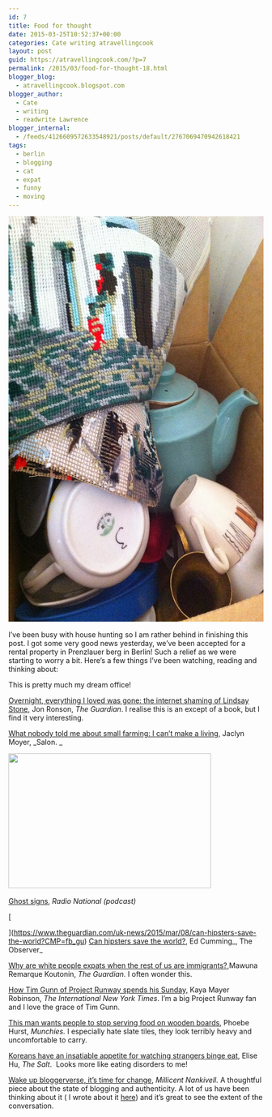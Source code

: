 ```yaml
---
id: 7
title: Food for thought
date: 2015-03-25T10:52:37+00:00
categories: Cate writing atravellingcook
layout: post
guid: https://atravellingcook.com/?p=7
permalink: /2015/03/food-for-thought-18.html
blogger_blog:
  - atravellingcook.blogspot.com
blogger_author:
  - Cate
  - writing
  - readwrite Lawrence
blogger_internal:
  - /feeds/4126609572633548921/posts/default/2767069470942618421
tags:
  - berlin
  - blogging
  - cat
  - expat
  - funny
  - moving
---
```

[<img class="alignnone size-full wp-image-582" src="/images/atc-migrate/2014/01/12005292596_f5164d421b_c.jpg" alt="12005292596_f5164d421b_c" width="598" height="800" />](/images/atc-migrate/2014/01/12005292596_f5164d421b_c.jpg)

I&#8217;ve been busy with house hunting so I am rather behind in finishing this post. I got some very good news yesterday, we&#8217;ve been accepted for a rental property in Prenzlauer berg in Berlin! Such a relief as we were starting to worry a bit. Here&#8217;s a few things I&#8217;ve been watching, reading and thinking about:



This is pretty much my dream office!



[Overnight, everything I loved was gone: the internet shaming of Lindsay Stone,](https://www.theguardian.com/technology/2015/feb/21/internet-shaming-lindsey-stone-jon-ronson?CMP=soc_567) Jon Ronson, _The Guardian_. I realise this is an except of a book, but I find it very interesting.

[What nobody told me about small farming: I can&#8217;t make a living](https://www.salon.com/2015/02/10/what_nobody_told_me_about_small_farming_i_cant_make_a_living/), Jaclyn Moyer, _Salon. _


  <a  href="https://2.bp.blogspot.com/-VoH4V4RWGz4/VPLwY_mfc6I/AAAAAAAAKvc/cTvrGLfFarQ/s1600/6160974-3x2-340x227.jpg"><img src="https://2.bp.blogspot.com/-VoH4V4RWGz4/VPLwY_mfc6I/AAAAAAAAKvc/cTvrGLfFarQ/s1600/6160974-3x2-340x227.jpg" alt="" width="400" height="266" border="0" /></a>


[Ghost signs](https://www.abc.net.au/radionational/programs/blueprintforliving/ghost-signs/6139808), _Radio National (podcast)_
  
[
  
](https://www.theguardian.com/uk-news/2015/mar/08/can-hipsters-save-the-world?CMP=fb_gu) [Can hipsters save the world?](https://www.theguardian.com/uk-news/2015/mar/08/can-hipsters-save-the-world?CMP=fb_gu), Ed Cumming_, The Observer_

[Why are white people expats when the rest of us are immigrants?](https://www.theguardian.com/global-development-professionals-network/2015/mar/13/white-people-expats-immigrants-migration),Mawuna Remarque Koutonin, _The Guardian._ I often wonder this.

[How Tim Gunn of Project Runway spends his Sunday,](https://www.nytimes.com/2015/03/22/nyregion/how-tim-gunn-of-project-runway-spends-his-sunday.html?&_r=0) Kaya Mayer Robinson, _The International New York Times_. I&#8217;m a big Project Runway fan and I love the grace of Tim Gunn.

[This man wants people to stop serving food on wooden boards](https://munchies.vice.com/articles/this-man-wants-people-to-stop-serving-food-on-wooden-boards), Phoebe Hurst, _Munchies._ I especially hate slate tiles, they look terribly heavy and uncomfortable to carry.

[Koreans have an insatiable appetite for watching strangers binge eat](https://www.npr.org/blogs/thesalt/2015/03/24/392430233/koreans-have-an-insatiable-appetite-for-watching-strangers-binge-eat?utm_source=facebook.com&utm_medium=social&utm_campaign=npr&utm_term=nprnews&utm_content=20150324), Elise Hu, _The Salt_.  Looks more like eating disorders to me!

[Wake up bloggerverse, it&#8217;s time for change](https://www.millicentnankivell.com/03/wake-up-bloggerverse-time-for-change/), _Millicent Nankivell._ A thoughtful piece about the state of blogging and authenticity. A lot of us have been thinking about it ( I wrote about it [here](https://atravellingcook.com/2015/03/the-integrity-of-blogging-in-the-time-of-the-super-blogger.html)) and it&#8217;s great to see the extent of the conversation.